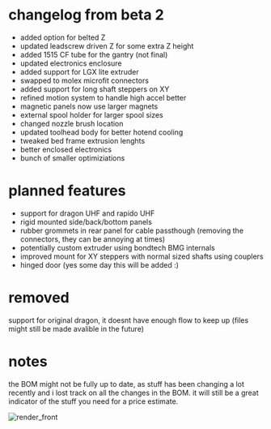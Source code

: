 # changelog from beta 2

- added option for belted Z
- updated leadscrew driven Z for some extra Z height
- added 1515 CF tube for the gantry (not final)
- updated electronics enclosure
- added support for LGX lite extruder
- swapped to molex microfit connectors
- added support for long shaft steppers on XY
- refined motion system to handle high accel better
- magnetic panels now use larger magnets
- external spool holder for larger spool sizes
- changed nozzle brush location
- updated toolhead body for better hotend cooling
- tweaked bed frame extrusion lenghts
- better enclosed electronics
- bunch of smaller optimiziations

# planned features

- support for dragon UHF and rapido UHF
- rigid mounted side/back/bottom panels
- rubber grommets in rear panel for cable passthough (removing the connectors, they can be annoying at times)
- potentially custom extruder using bondtech BMG internals
- improved mount for XY steppers with normal sized shafts using couplers
- hinged door (yes some day this will be added :)

# removed

support for original dragon, it doesnt have enough flow to keep up (files might still be made avalible in the future)

# notes

the BOM might not be fully up to date, as stuff has been changing a lot recently and i lost track on all the changes in the BOM. it will still be a great indicator of the stuff you need for a price estimate.

![render_front](https://cdn.discordapp.com/attachments/1006560886602862594/1006979833244422164/melty.png?raw=true)